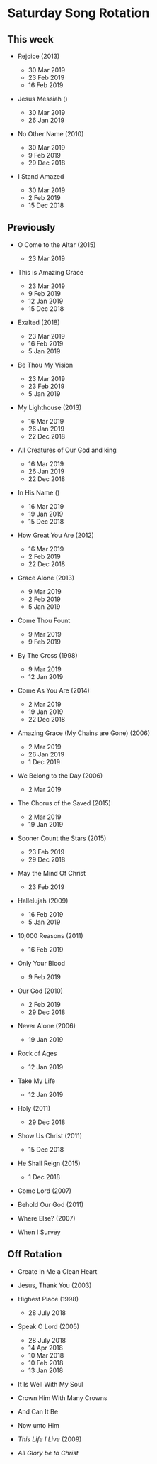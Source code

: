 ﻿# Saturday Song Rotation

## This week

* Rejoice (2013)
  * 30 Mar 2019
  * 23 Feb 2019
  * 16 Feb 2019

* Jesus Messiah ()
  * 30 Mar 2019
  * 26 Jan 2019

* No Other Name (2010)
  * 30 Mar 2019
  * 9 Feb 2019
  * 29 Dec 2018

* I Stand Amazed
  * 30 Mar 2019
  * 2 Feb 2019
  * 15 Dec 2018

## Previously

* O Come to the Altar (2015)
  * 23 Mar 2019

* This is Amazing Grace
  * 23 Mar 2019
  * 9 Feb 2019
  * 12 Jan 2019
  * 15 Dec 2018

* Exalted (2018)
  * 23 Mar 2019
  * 16 Feb 2019
  * 5 Jan 2019

* Be Thou My Vision
  * 23 Mar 2019
  * 23 Feb 2019
  * 5 Jan 2019

* My Lighthouse (2013)
  * 16 Mar 2019
  * 26 Jan 2019
  * 22 Dec 2018

* All Creatures of Our God and king
  * 16 Mar 2019
  * 26 Jan 2019
  * 22 Dec 2018

* In His Name ()
  * 16 Mar 2019
  * 19 Jan 2019
  * 15 Dec 2018

* How Great You Are (2012)
  * 16 Mar 2019
  * 2 Feb 2019
  * 22 Dec 2018

* Grace Alone (2013)
  * 9 Mar 2019
  * 2 Feb 2019
  * 5 Jan 2019

* Come Thou Fount
  * 9 Mar 2019
  * 9 Feb 2019

* By The Cross (1998)
  * 9 Mar 2019
  * 12 Jan 2019

* Come As You Are (2014)
  * 2 Mar 2019
  * 19 Jan 2019
  * 22 Dec 2018

* Amazing Grace (My Chains are Gone) (2006)
  * 2 Mar 2019
  * 26 Jan 2019
  * 1 Dec 2019

* We Belong to the Day (2006)
  * 2 Mar 2019

* The Chorus of the Saved (2015)
  * 2 Mar 2019
  * 19 Jan 2019

* Sooner Count the Stars (2015)
  * 23 Feb 2019
  * 29 Dec 2018

* May the Mind Of Christ
  * 23 Feb 2019

* Hallelujah (2009)
  * 16 Feb 2019
  * 5 Jan 2019
  
* 10,000 Reasons (2011)
  * 16 Feb 2019

* Only Your Blood
  * 9 Feb 2019

* Our God (2010)
  * 2 Feb 2019
  * 29 Dec 2018

* Never Alone (2006)
  * 19 Jan 2019

* Rock of Ages
  * 12 Jan 2019

* Take My Life
  * 12 Jan 2019

* Holy (2011)
  * 29 Dec 2018

* Show Us Christ (2011)
  * 15 Dec 2018

* He Shall Reign (2015)
  * 1 Dec 2018

* Come Lord (2007)

* Behold Our God (2011)

* Where Else? (2007)
  
* When I Survey

## Off Rotation

* Create In Me a Clean Heart

* Jesus, Thank You (2003)

* Highest Place (1998)
  * 28 July 2018

* Speak O Lord (2005)
  * 28 July 2018
  * 14 Apr 2018
  * 10 Mar 2018
  * 10 Feb 2018
  * 13 Jan 2018

* It Is Well With My Soul

* Crown Him With Many Crowns

* And Can It Be

* Now unto Him

* *This Life I Live* (2009)

* *All Glory be to Christ*
